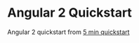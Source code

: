 # Angular 2 Quickstart

Angular 2 quickstart from [5 min quickstart](https://angular.io/docs/ts/latest/quickstart.html)